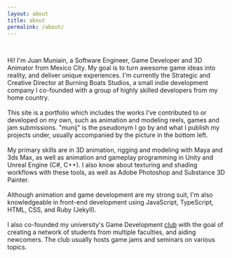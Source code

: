 ```yaml
---
layout: about
title: about
permalink: /about/
---
```


<br/>

Hi! I'm Juan Muniain, a Software Engineer, Game Developer and 3D Animator from Mexico City. My goal is to turn awesome game ideas into reality, and deliver unique experiences. I'm currently the Strategic and Creative Director at Burning Boats Studios, a small indie development company I co-founded with a group of highly skilled developers from my home country.
<br/>
<br/>
This site is a portfolio which includes the works I’ve contributed to or developed on my own, such as animation and modeling reels, games and jam submissions. "munij" is the pseudonym I go by and what I publish my projects under, usually accompanied by the picture in the bottom left.
<br/>
<br/>
My primary skills are in 3D animation, rigging and modeling with Maya and 3ds Max, as well as animation and gameplay programming in Unity and Unreal Engine (C#, C++). I also know about texturing and shading workflows with these tools, as well as Adobe Photoshop and Substance 3D Painter.
<br/>
<br/>
Although animation and game development are my strong suit, I'm also knowledgeable in front-end development using JavaScript, TypeScript, HTML, CSS, and Ruby (Jekyll).
<br/>
<br/>
I also co-founded my university's Game Development [club](https://www.instagram.com/gamedevs.csf/) with the goal of creating a network of students from multiple faculties, and aiding newcomers. The club usually hosts game jams and seminars on various topics.
